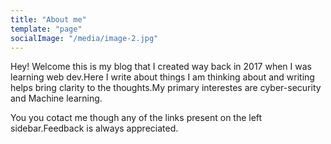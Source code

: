 ```yaml
---
title: "About me"
template: "page"
socialImage: "/media/image-2.jpg"
---
```

Hey! Welcome this is my blog that I created way back in 2017 when I was learning web dev.Here I write about things I am thinking about and writing helps bring clarity to the thoughts.My primary interestes are cyber-security and Machine learning.

You you cotact me though any of the links present on the left sidebar.Feedback is always appreciated.
